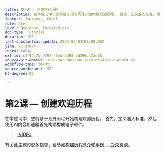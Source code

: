 ```yaml
---
title: 第2课 — 创建欢迎历程
description: 在本练习中，您将基于现有历程开始构建欢迎历程。 首先，定义准入标准，然后使用AI内容加速器首先构建构成电子邮件。
feature: Journeys, Email
role: User
level: Beginner, Intermediate
doc-type: Tutorial
duration: 295
last-substantial-update: 2025-05-01T00:00:00Z
jira: KT-17874
index: false
exl-id: c4f9447b-e79f-45ea-bd93-ed299da7aef6
source-git-commit: 201470e35095b38617d1a1bb5d7b16c1e60f431e
workflow-type: tm+mt
source-wordcount: '97'
ht-degree: 0%

---
```


# 第2课 — 创建欢迎历程

在本练习中，您将基于现有历程开始构建欢迎历程。 首先，定义准入标准，然后使用AI内容加速器首先构建构成电子邮件。

>[!VIDEO](https://video.tv.adobe.com/v/3457896/?learn=on&enablevpops)

有关此主题的更多指导，请参阅[构建历程简介](/help/journeys/introduction-to-building-a-journey.md)和[用例 — 受众鉴别](/help/journeys/use-case-audience-qualification.md)。
